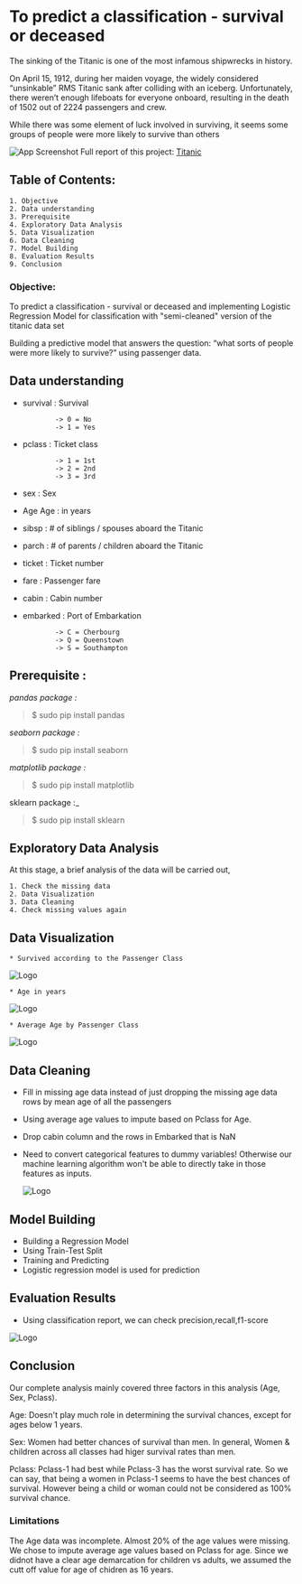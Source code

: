 # **To predict a classification - survival or deceased**

The sinking of the Titanic is one of the most infamous shipwrecks in history.

On April 15, 1912, during her maiden voyage, the widely considered “unsinkable” RMS Titanic sank after colliding with an iceberg. Unfortunately, there weren’t enough lifeboats for everyone onboard, resulting in the death of 1502 out of 2224 passengers and crew.

While there was some element of luck involved in surviving, it seems some groups of people were more likely to survive than others




![App Screenshot](https://pngimg.com/uploads/titanic/titanic_PNG34.png)
Full report of this project: [Titanic](https://github.com/L-VinayKumar/Titanic_Analysis/tree/main/Titanic_analysis)

## Table of Contents:

    1. Objective
    2. Data understanding
    3. Prerequisite
    4. Exploratory Data Analysis
    5. Data Visualization
    6. Data Cleaning
    7. Model Building 
    8. Evaluation Results
    9. Conclusion


### Objective:
To predict a classification - survival or deceased and implementing Logistic Regression Model for classification with "semi-cleaned" version of the titanic data set

Building a predictive model that answers the question: “what sorts of people were more likely to survive?” using passenger data.
## Data understanding

* 	survival	:   Survival

                -> 0 = No
                -> 1 = Yes
*   pclass	 :     Ticket class

                -> 1 = 1st
                -> 2 = 2nd
                -> 3 = 3rd
*   sex	    :    Sex	
*   Age	Age  :   in years	
*   sibsp	 :   # of siblings / spouses aboard the Titanic	
*   parch	 :   # of parents / children aboard the Titanic	
*   ticket	 :   Ticket number	
*   fare	 :   Passenger fare	
*   cabin	 :   Cabin number	
*   embarked :	Port of Embarkation

                -> C = Cherbourg 
                -> Q = Queenstown
                -> S = Southampton
       




## Prerequisite :
_pandas package :_

> $ sudo pip install pandas

_seaborn package :_

> $ sudo pip install seaborn

_matplotlib package :_

> $ sudo pip install matplotlib

sklearn package :_

> $ sudo pip install sklearn


## Exploratory Data Analysis
At this stage, a brief analysis of the data will be carried out,

    1. Check the missing data
    2. Data Visualization
    3. Data Cleaning
    4. Check missing values again

## Data Visualization

    * Survived according to the Passenger Class
  ![Logo](https://github.com/L-VinayKumar/Titanic_Analysis/blob/main/Titanic_analysis/Survived_according_pclass.png?raw=true)

    * Age in years
  ![Logo](https://github.com/L-VinayKumar/Titanic_Analysis/blob/main/Titanic_analysis/Age_in_years.png?raw=true)

    * Average Age by Passenger Class
  ![Logo](https://github.com/L-VinayKumar/Titanic_Analysis/blob/main/Titanic_analysis/avg_age_pclass.png?raw=true)


## Data Cleaning

* Fill in missing age data instead of just dropping the missing age data rows by mean age of all the passengers
* Using average age values to impute based on Pclass for Age.
* Drop cabin column and the rows in Embarked that is NaN
* Need to convert categorical features to dummy variables! Otherwise our machine learning algorithm won't be able to directly take in those features as inputs.

  ![Logo](https://github.com/L-VinayKumar/Titanic_Analysis/blob/main/Titanic_analysis/data_clean.png?raw=true)

## Model Building

* Building a Regression Model
* Using Train-Test Split
* Training and Predicting
* Logistic regression model is used for prediction

## Evaluation Results

* Using classification report, we can check precision,recall,f1-score

![Logo](https://github.com/L-VinayKumar/Titanic_Analysis/blob/main/Titanic_analysis/Evaluation_results.PNG?raw=true)

## Conclusion

Our complete analysis mainly covered three factors in this analysis (Age, Sex, Pclass).

Age: Doesn't play much role in determining the survival chances, except for ages below 1 years.

Sex: Women had better chances of survival than men.
In general, Women & children across all classes had higer survival rates than men.

Pclass: Pclass-1 had best while Pclass-3 has the worst survival rate.
So we can say, that being a women in Pclass-1 seems to have the best chances of survival. However being a child or woman could not be considered as 100% survival chance.

### Limitations

The Age data was incomplete. Almost 20% of the age values were missing. We chose to impute average age values based on Pclass for age.
Since we didnot have a clear age demarcation for children vs adults, we assumed the cutt off value for age of chidren as 16 years.
